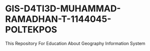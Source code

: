 # GIS-D4TI3D-MUHAMMAD-RAMADHAN-T-1144045-POLTEKPOS

This Repository For Education About Geography Information System

